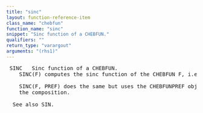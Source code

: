 ```yaml
---
title: "sinc"
layout: function-reference-item
class_name: "chebfun"
function_name: "sinc"
snippet: "Sinc function of a CHEBFUN."
qualifiers: ""
return_type: "varargout"
arguments: "(rhs1)"
---
```


<pre class="help-text"> SINC   Sinc function of a CHEBFUN.
    SINC(F) computes the sinc function of the CHEBFUN F, i.e., sin(pi*F)/(pi*F).
 
    SINC(F, PREF) does the same but uses the CHEBFUNPREF object PREF when computing
    the composition.
 
  See also SIN.
</pre>
